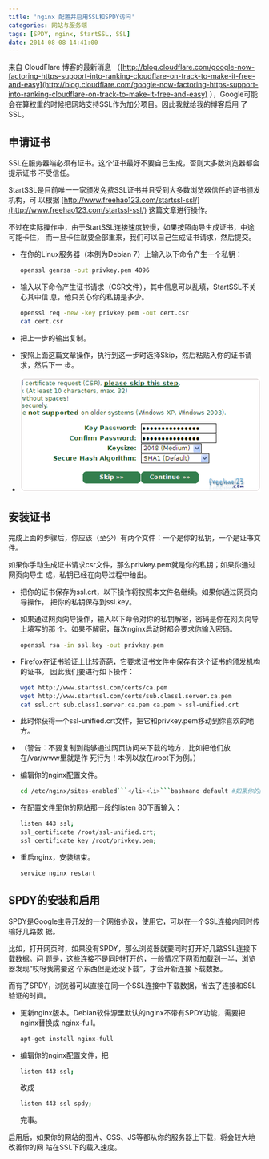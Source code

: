```yaml
---
title: 'nginx 配置并启用SSL和SPDY访问'
categories: 网站与服务端
tags: [SPDY, nginx, StartSSL, SSL]
date: 2014-08-08 14:41:00
---
```


来自 CloudFlare 博客的最新消息
（[http://blog.cloudflare.com/google-now-factoring-https-support-into-ranking-cloudflare-on-track-to-make-it-free-and-easy](http://blog.cloudflare.com/google-now-factoring-https-support-into-ranking-cloudflare-on-track-to-make-it-free-and-easy)
），Google可能会在算权重的时候把网站支持SSL作为加分项目。因此我就给我的博客启用
了SSL。

## 申请证书

SSL在服务器端必须有证书。这个证书最好不要自己生成，否则大多数浏览器都会提示证书
不受信任。

StartSSL是目前唯一一家颁发免费SSL证书并且受到大多数浏览器信任的证书颁发机构，可
以根据
[http://www.freehao123.com/startssl-ssl/](http://www.freehao123.com/startssl-ssl/)
这篇文章进行操作。

不过在实际操作中，由于StartSSL连接速度较慢，如果按照向导生成证书，中途可能卡住，
而一旦卡住就要全部重来，我们可以自己生成证书请求，然后提交。

- 在你的Linux服务器（本例为Debian 7）上输入以下命令产生一个私钥：

  ```bash
  openssl genrsa -out privkey.pem 4096
  ```

- 输入以下命令产生证书请求（CSR文件），其中信息可以乱填，StartSSL不关心其中信
  息，他只关心你的私钥是多少。

  ```bash
  openssl req -new -key privkey.pem -out cert.csr
  cat cert.csr
  ```

- 把上一步的输出复制。
- 按照上面这篇文章操作，执行到这一步时选择Skip，然后粘贴入你的证书请求，然后下一
  步。
- ![StartSSL](../../../../usr/uploads/16501407479649.gif)

## 安装证书

完成上面的步骤后，你应该（至少）有两个文件：一个是你的私钥，一个是证书文件。

如果你手动生成证书请求csr文件，那么privkey.pem就是你的私钥；如果你通过网页向导生
成，私钥已经在向导过程中给出。

- 把你的证书保存为ssl.crt，以下操作将按照本文件名继续。如果你通过网页向导操作，
  把你的私钥保存到ssl.key。
- 如果通过网页向导操作，输入以下命令对你的私钥解密，密码是你在网页向导上填写的那
  个。如果不解密，每次nginx启动时都会要求你输入密码。

  ```bash
  openssl rsa -in ssl.key -out privkey.pem
  ```

- Firefox在证书验证上比较奇葩，它要求证书文件中保存有这个证书的颁发机构的证书。
  因此我们要进行如下操作：

  ```bash
  wget http://www.startssl.com/certs/ca.pem
  wget http://www.startssl.com/certs/sub.class1.server.ca.pem
  cat ssl.crt sub.class1.server.ca.pem ca.pem > ssl-unified.crt
  ```

- 此时你获得一个ssl-unified.crt文件，把它和privkey.pem移动到你喜欢的地方。
- （警告：不要复制到能够通过网页访问来下载的地方，比如把他们放在/var/www里就是作
  死行为！本例以放在/root下为例。）
- 编辑你的nginx配置文件。

  ````bash
  cd /etc/nginx/sites-enabled```</li><li>```bashnano default #如果你的网站配置文件名不同，请替换。
  ````

- 在配置文件里你的网站那一段的listen 80下面输入：

  ```bash
  listen 443 ssl;
  ssl_certificate /root/ssl-unified.crt;
  ssl_certificate_key /root/privkey.pem;
  ```

- 重启nginx，安装结束。

  ```bash
  service nginx restart
  ```

## SPDY的安装和启用

SPDY是Google主导开发的一个网络协议，使用它，可以在一个SSL连接内同时传输好几路数
据。

比如，打开网页时，如果没有SPDY，那么浏览器就要同时打开好几路SSL连接下载数据。问
题是，这些连接不是同时打开的，一般情况下网页加载到一半，浏览器发现“哎呀我需要这
个东西但是还没下载”，才会开新连接下载数据。

而有了SPDY，浏览器可以直接在同一个SSL连接中下载数据，省去了连接和SSL验证的时间。

- 更新nginx版本。Debian软件源里默认的nginx不带有SPDY功能，需要把nginx替换成
  nginx-full。

  ```bash
  apt-get install nginx-full
  ```

- 编辑你的nginx配置文件，把

  ```bash
  listen 443 ssl;
  ```

  改成

  ```bash
  listen 443 ssl spdy;
  ```

  完事。

启用后，如果你的网站的图片、CSS、JS等都从你的服务器上下载，将会较大地改善你的网
站在SSL下的载入速度。
